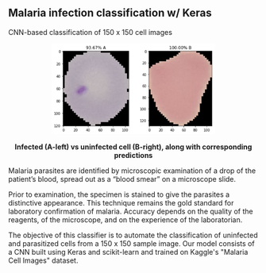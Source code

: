 ## Malaria infection classification w/ Keras
CNN-based classification of 150 x 150 cell images

<p align="center">
  <img src="https://github.com/EXJUSTICE/Keras-Malaria-Cell-Classification/blob/master/combined.png" width="330" height="183" >
 
</p>
<p align="center">
  <b>Infected (A-left) vs uninfected cell (B-right), along with corresponding predictions</b><br>
 
</p>
                                          
Malaria parasites are identified by microscopic examination of a drop of the patient’s blood, spread out as a “blood smear” on a microscope slide. 

Prior to examination, the specimen is stained  to give the parasites a distinctive appearance. This technique remains the gold standard for laboratory confirmation of malaria. Accuracy depends on the quality of the reagents, of the microscope, and on the experience of the laboratorian.

The objective of this classifier is to automate the classification of uninfected and parasitized cells from a 150 x 150 sample image.
Our model consists of a CNN built using Keras and scikit-learn and trained on Kaggle's "Malaria Cell Images" dataset.
